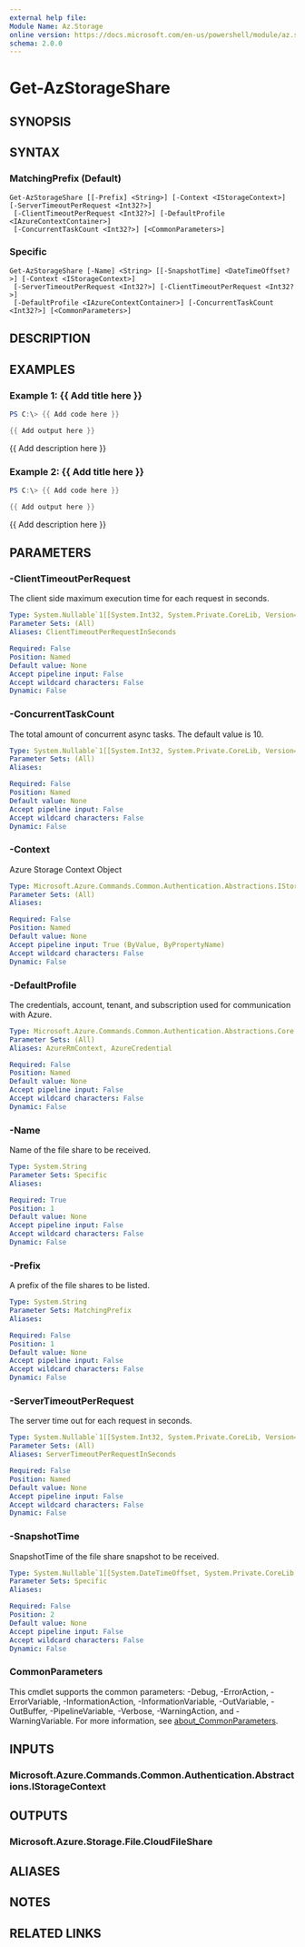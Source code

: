 ```yaml
---
external help file:
Module Name: Az.Storage
online version: https://docs.microsoft.com/en-us/powershell/module/az.storage/get-azstorageshare
schema: 2.0.0
---
```


# Get-AzStorageShare

## SYNOPSIS


## SYNTAX

### MatchingPrefix (Default)
```
Get-AzStorageShare [[-Prefix] <String>] [-Context <IStorageContext>] [-ServerTimeoutPerRequest <Int32?>]
 [-ClientTimeoutPerRequest <Int32?>] [-DefaultProfile <IAzureContextContainer>]
 [-ConcurrentTaskCount <Int32?>] [<CommonParameters>]
```

### Specific
```
Get-AzStorageShare [-Name] <String> [[-SnapshotTime] <DateTimeOffset?>] [-Context <IStorageContext>]
 [-ServerTimeoutPerRequest <Int32?>] [-ClientTimeoutPerRequest <Int32?>]
 [-DefaultProfile <IAzureContextContainer>] [-ConcurrentTaskCount <Int32?>] [<CommonParameters>]
```

## DESCRIPTION


## EXAMPLES

### Example 1: {{ Add title here }}
```powershell
PS C:\> {{ Add code here }}

{{ Add output here }}
```

{{ Add description here }}

### Example 2: {{ Add title here }}
```powershell
PS C:\> {{ Add code here }}

{{ Add output here }}
```

{{ Add description here }}

## PARAMETERS

### -ClientTimeoutPerRequest
The client side maximum execution time for each request in seconds.

```yaml
Type: System.Nullable`1[[System.Int32, System.Private.CoreLib, Version=4.0.0.0, Culture=neutral, PublicKeyToken=7cec85d7bea7798e]]
Parameter Sets: (All)
Aliases: ClientTimeoutPerRequestInSeconds

Required: False
Position: Named
Default value: None
Accept pipeline input: False
Accept wildcard characters: False
Dynamic: False
```

### -ConcurrentTaskCount
The total amount of concurrent async tasks.
The default value is 10.

```yaml
Type: System.Nullable`1[[System.Int32, System.Private.CoreLib, Version=4.0.0.0, Culture=neutral, PublicKeyToken=7cec85d7bea7798e]]
Parameter Sets: (All)
Aliases:

Required: False
Position: Named
Default value: None
Accept pipeline input: False
Accept wildcard characters: False
Dynamic: False
```

### -Context
Azure Storage Context Object

```yaml
Type: Microsoft.Azure.Commands.Common.Authentication.Abstractions.IStorageContext
Parameter Sets: (All)
Aliases:

Required: False
Position: Named
Default value: None
Accept pipeline input: True (ByValue, ByPropertyName)
Accept wildcard characters: False
Dynamic: False
```

### -DefaultProfile
The credentials, account, tenant, and subscription used for communication with Azure.

```yaml
Type: Microsoft.Azure.Commands.Common.Authentication.Abstractions.Core.IAzureContextContainer
Parameter Sets: (All)
Aliases: AzureRmContext, AzureCredential

Required: False
Position: Named
Default value: None
Accept pipeline input: False
Accept wildcard characters: False
Dynamic: False
```

### -Name
Name of the file share to be received.

```yaml
Type: System.String
Parameter Sets: Specific
Aliases:

Required: True
Position: 1
Default value: None
Accept pipeline input: False
Accept wildcard characters: False
Dynamic: False
```

### -Prefix
A prefix of the file shares to be listed.

```yaml
Type: System.String
Parameter Sets: MatchingPrefix
Aliases:

Required: False
Position: 1
Default value: None
Accept pipeline input: False
Accept wildcard characters: False
Dynamic: False
```

### -ServerTimeoutPerRequest
The server time out for each request in seconds.

```yaml
Type: System.Nullable`1[[System.Int32, System.Private.CoreLib, Version=4.0.0.0, Culture=neutral, PublicKeyToken=7cec85d7bea7798e]]
Parameter Sets: (All)
Aliases: ServerTimeoutPerRequestInSeconds

Required: False
Position: Named
Default value: None
Accept pipeline input: False
Accept wildcard characters: False
Dynamic: False
```

### -SnapshotTime
SnapshotTime of the file share snapshot to be received.

```yaml
Type: System.Nullable`1[[System.DateTimeOffset, System.Private.CoreLib, Version=4.0.0.0, Culture=neutral, PublicKeyToken=7cec85d7bea7798e]]
Parameter Sets: Specific
Aliases:

Required: False
Position: 2
Default value: None
Accept pipeline input: False
Accept wildcard characters: False
Dynamic: False
```

### CommonParameters
This cmdlet supports the common parameters: -Debug, -ErrorAction, -ErrorVariable, -InformationAction, -InformationVariable, -OutVariable, -OutBuffer, -PipelineVariable, -Verbose, -WarningAction, and -WarningVariable. For more information, see [about_CommonParameters](http://go.microsoft.com/fwlink/?LinkID=113216).

## INPUTS

### Microsoft.Azure.Commands.Common.Authentication.Abstractions.IStorageContext

## OUTPUTS

### Microsoft.Azure.Storage.File.CloudFileShare

## ALIASES

## NOTES

## RELATED LINKS

